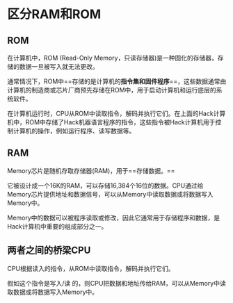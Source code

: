 # 区分RAM和ROM

## ROM

在计算机中，ROM (Read-Only Memory，只读存储器)是一种固化的存储器，存储的数据一旦被写入就无法更改。

通常情况下，ROM中==存储的是计算机的**指令集和固件程序**==，这些数据通常由计算机的制造商或芯片厂商预先存储在ROM中，用于启动计算机和运行底层的系统软件。

在计算机运行时，CPU从ROM中读取指令，解码并执行它们。在上面的Hack计算机中，ROM中存储了Hack机器语言程序的指令，这些指令被Hack计算机用于控制计算机的操作，例如运行程序、读写数据等。

## RAM

Memory芯片是随机存取存储器(RAM)，用于==存储数据。==

它被设计成一个16K的RAM，可以存储16,384个16位的数据。CPU通过给Memory芯片提供地址和数据信号，可以从Memory中读取数据或将数据写入Memory中。

Memory中的数据可以被程序读取或修改，因此它通常用于存储程序和数据，是Hack计算机中重要的组成部分之一。


## 两者之间的桥梁CPU

CPU根据读入的指令，从ROM中读取指令，解码并执行它们。

假如这个指令是写入/读 的，则CPU把数据和地址传给RAM，可以从Memory中读取数据或将数据写入Memory中。

